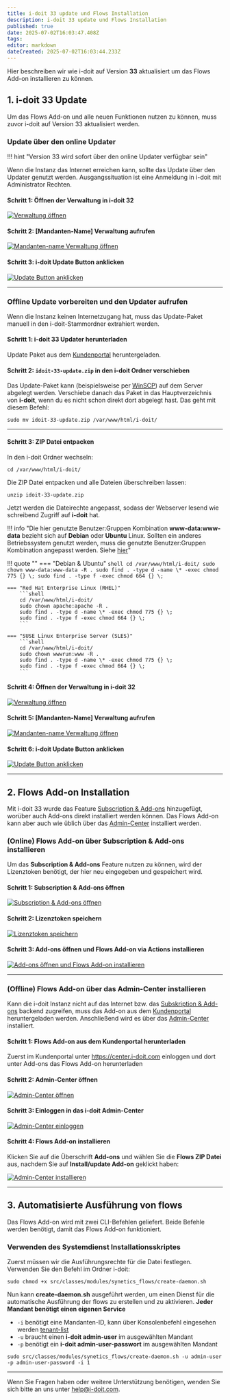 ```yaml
---
title: i-doit 33 update und Flows Installation
description: i-doit 33 update und Flows Installation
published: true
date: 2025-07-02T16:03:47.408Z
tags: 
editor: markdown
dateCreated: 2025-07-02T16:03:44.233Z
---
```


Hier beschreiben wir wie i-doit auf Version **33** aktualisiert um das Flows Add-on installieren zu können.

## 1. i-doit 33 Update
<!--//TODO add a selection -->
Um das Flows Add-on und alle neuen Funktionen nutzen zu können, muss zuvor i-doit auf Version 33 aktualisiert werden.

### Update über den online Updater

!!! hint "Version 33 wird sofort über den online Updater verfügbar sein"

Wenn die Instanz das Internet erreichen kann, sollte das Update über den Updater genutzt werden. Ausgangssituation ist eine Anmeldung in i-doit mit Administrator Rechten.

#### Schritt 1: Öffnen der Verwaltung in i-doit 32

[![Verwaltung öffnen](../../assets/images/de/i-doit-add-ons/flows/update-i-doit-and-install-flows/update-step-1.png)](../../assets/images/de/i-doit-add-ons/flows/update-i-doit-and-install-flows/update-step-1.png)

#### Schritt 2: [Mandanten-Name] Verwaltung aufrufen

[![Mandanten-name Verwaltung öffnen](../../assets/images/de/i-doit-add-ons/flows/update-i-doit-and-install-flows/update-step-2.png)](../../assets/images/de/i-doit-add-ons/flows/update-i-doit-and-install-flows/update-step-2.png)

#### Schritt 3: i-doit Update Button anklicken

[![Update Button anklicken](../../assets/images/de/i-doit-add-ons/flows/update-i-doit-and-install-flows/update-step-3.png)](../../assets/images/de/i-doit-add-ons/flows/update-i-doit-and-install-flows/update-step-3.png)

* * *

### Offline Update vorbereiten und den Updater aufrufen

Wenn die Instanz keinen Internetzugang hat, muss das Update-Paket manuell in den i-doit-Stammordner extrahiert werden.

#### Schritt 1: i-doit 33 Updater herunterladen

Update Paket aus dem [Kundenportal](../../administration/kundenportal.md) heruntergeladen.

#### Schritt 2: `idoit-33-update.zip` in den i-doit Ordner verschieben

Das Update-Paket kann (beispielsweise per [WinSCP](https://winscp.net/eng/docs/lang:de)) auf dem Server abgelegt werden. Verschiebe danach das Paket in das Hauptverzeichnis von **i-doit**, wenn du es nicht schon direkt dort abgelegt hast. Das geht mit diesem Befehl:

```shell
sudo mv idoit-33-update.zip /var/www/html/i-doit/
```

* * *

#### Schritt 3: ZIP Datei entpacken

In den i-doit Ordner wechseln:

```shell
cd /var/www/html/i-doit/
```

Die ZIP Datei entpacken und alle Dateien überschreiben lassen:

```shell
unzip idoit-33-update.zip
```

Jetzt werden die Dateirechte angepasst, sodass der Webserver lesend wie schreibend Zugriff auf **i-doit** hat.

!!! info "Die hier genutzte Benutzer:Gruppen Kombination **www-data:www-data** bezieht sich auf **Debian** oder **Ubuntu** Linux. Sollten ein anderes Betriebssystem genutzt werden, muss die genutzte Benutzer:Gruppen Kombination angepasst werden. Siehe [hier](../../installation/manuelle-installation/setup.md#installationspaket-herunterladen-und-entpacken)"

!!! quote ""
    === "Debian & Ubuntu"
        ```shell
        cd /var/www/html/i-doit/
        sudo chown www-data:www-data -R .
        sudo find . -type d -name \* -exec chmod 775 {} \;
        sudo find . -type f -exec chmod 664 {} \;
        ```

    === "Red Hat Enterprise Linux (RHEL)"
        ```shell
        cd /var/www/html/i-doit/
        sudo chown apache:apache -R .
        sudo find . -type d -name \* -exec chmod 775 {} \;
        sudo find . -type f -exec chmod 664 {} \;
        ```

    === "SUSE Linux Enterprise Server (SLES)"
        ```shell
        cd /var/www/html/i-doit/
        sudo chown wwwrun:www -R .
        sudo find . -type d -name \* -exec chmod 775 {} \;
        sudo find . -type f -exec chmod 664 {} \;
        ```

#### Schritt 4: Öffnen der Verwaltung in i-doit 32

[![Verwaltung öffnen](../../assets/images/de/i-doit-add-ons/flows/update-i-doit-and-install-flows/update-step-1.png)](../../assets/images/de/i-doit-add-ons/flows/update-i-doit-and-install-flows/update-step-1.png)

#### Schritt 5: [Mandanten-Name] Verwaltung aufrufen

[![Mandanten-name Verwaltung öffnen](../../assets/images/de/i-doit-add-ons/flows/update-i-doit-and-install-flows/update-step-2.png)](../../assets/images/de/i-doit-add-ons/flows/update-i-doit-and-install-flows/update-step-2.png)

#### Schritt 6: i-doit Update Button anklicken

[![Update Button anklicken](../../assets/images/de/i-doit-add-ons/flows/update-i-doit-and-install-flows/update-step-3.png)](../../assets/images/de/i-doit-add-ons/flows/update-i-doit-and-install-flows/update-step-3.png)

* * *

## 2. Flows Add-on Installation

<!--//TODO add a selection -->

Mit i-doit 33 wurde das Feature [Subscription & Add-ons](../../administration/add-on-and-subscription-center.md) hinzugefügt, worüber auch Add-ons direkt installiert werden können. Das Flows Add-on kann aber auch wie üblich über das [Admin-Center](#22-offline-flows-add-on-über-das-admin-center-installieren) installiert werden.

### (Online) Flows Add-on über Subscription & Add-ons installieren

Um das **Subscription & Add-ons** Feature nutzen zu können, wird der Lizenztoken benötigt, der hier neu eingegeben und gespeichert wird.

#### Schritt 1: Subscription & Add-ons öffnen

[![Subscription & Add-ons öffnen](../../assets/images/de/i-doit-add-ons/flows/update-i-doit-and-install-flows/flows-install-step-1.png)](../../assets/images/de/i-doit-add-ons/flows/update-i-doit-and-install-flows/flows-install-step-1.png)

#### Schritt 2: Lizenztoken speichern

[![Lizenztoken speichern](../../assets/images/de/i-doit-add-ons/flows/update-i-doit-and-install-flows/flows-install-step-2.png)](../../assets/images/de/i-doit-add-ons/flows/update-i-doit-and-install-flows/flows-install-step-2.png)

#### Schritt 3: Add-ons öffnen und Flows Add-on via Actions installieren

[![Add-ons öffnen und Flows Add-on installieren](../../assets/images/de/i-doit-add-ons/flows/update-i-doit-and-install-flows/flows-install-step-3.png)](../../assets/images/de/i-doit-add-ons/flows/update-i-doit-and-install-flows/flows-install-step-3.png)

* * *

### (Offline) Flows Add-on über das Admin-Center installieren

Kann die i-doit Instanz nicht auf das Internet bzw. das [Subskription & Add-ons]() backend zugreifen, muss das Add-on aus dem [Kundenportal](../../administration/kundenportal.md) heruntergeladen werden. Anschließend wird es über das [Admin-Center](../../administration/admin-center.md) installiert.

#### Schritt 1: Flows Add-on aus dem Kundenportal herunterladen

Zuerst im Kundenportal unter <https://center.i-doit.com> einloggen und dort unter Add-ons das Flows Add-on herunterladen

#### Schritt 2: Admin-Center öffnen

[![Admin-Center öffnen](../../assets/images/de/i-doit-add-ons/flows/update-i-doit-and-install-flows/install-2.2-1.png)](../../assets/images/de/i-doit-add-ons/flows/update-i-doit-and-install-flows/install-2.2-1.png)

#### Schritt 3: Einloggen in das i-doit Admin-Center

[![Admin-Center einloggen](../../assets/images/de/i-doit-add-ons/flows/update-i-doit-and-install-flows/install-2.2-2.png)](../../assets/images/de/i-doit-add-ons/flows/update-i-doit-and-install-flows/install-2.2-2.png)

#### Schritt 4: Flows Add-on installieren

Klicken Sie auf die Überschrift **Add-ons** und wählen Sie die **Flows ZIP Datei** aus, nachdem Sie auf **Install/update Add-on** geklickt haben:

[![Admin-Center installieren](../../assets/images/de/i-doit-add-ons/flows/update-i-doit-and-install-flows/install-2.2-3.png)](../../assets/images/de/i-doit-add-ons/flows/update-i-doit-and-install-flows/install-2.2-3.png)

* * *

## 3. Automatisierte Ausführung von flows

Das Flows Add-on wird mit zwei CLI-Befehlen geliefert. Beide Befehle werden benötigt, damit das Flows Add-on funktioniert.
<!-- //TODO clarify if this canlead to problems when a crontab is executed while the cron is running
Das Flows Add-on wird mit zwei CLI-Befehlen geliefert. Beide Befehle werden benötigt, damit das Flows-Add-on vollständig funktioniert. Es gibt zwei Möglichkeiten, die CLI-Befehle einzurichten. Die Befehle können z.B. über einen **Crontab** ausgeführt werden. Wir haben auch ein Service-Installationsskript mit dem Namen **create-daemon.sh** erstellt, das sich im Flows Add-on Ordner unter `i-doit/src/classes/modules/synetics_flows/` befindet.
--->
### Verwenden des Systemdienst Installationsskriptes

Zuerst müssen wir die Ausführungsrechte für die Datei festlegen. Verwenden Sie den Befehl im Ordner i-doit:

```shell
sudo chmod +x src/classes/modules/synetics_flows/create-daemon.sh
```

Nun kann **create-daemon.sh** ausgeführt werden, um einen Dienst für die automatische Ausführung der flows zu erstellen und zu aktivieren. **Jeder Mandant benötigt einen eigenen Service**

-   `-i` benötigt eine Mandanten-ID, kann über Konsolenbefehl eingesehen werden [tenant-list](../../automatisierung-und-integration/cli/console/befehle-und-optionen.md#tenant-list)
-   `-u` braucht einen **i-doit admin-user** im ausgewählten Mandant
-   `-p` benötigt ein **i-doit admin-user-passwort** im ausgewählten Mandant

```shell
sudo src/classes/modules/synetics_flows/create-daemon.sh -u admin-user -p admin-user-password -i 1
```

* * *
<!-- //TODO clarify if this canlead to problems when a crontab is executed while the cron is running
### Erstellen eines Crontabs

Erstellen Sie eine Crontab für den Apache-Benutzer. Beispiel für Debian:

```shell
sudo crontab -u www-data -e
```

Fügen Sie die folgenden Zeilen am Ende der Datei ein, nachdem Sie die i-doit Anmeldeinformationen ersetzt haben. Möglicherweise müssen Sie auch die Mandanten-ID ersetzen.

```shell
* * * * * /usr/bin/php /var/www/html/i-doit/console.php flows:time-trigger --user admin-user --password admin-user-password --tenantId 1
* * * * * /usr/bin/php /var/www/html/i-doit/console.php flows:perform ---user admin-user --password admin-user-password --tenantId 1
```
--->

Wenn Sie Fragen haben oder weitere Unterstützung benötigen, wenden Sie sich bitte an uns unter <help@i-doit.com>.
